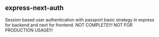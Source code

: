 ## express-next-auth

Session based user authentication with passport basic strategy in express for backend and next for frontend. NOT COMPLETE!!! NOT FOR PRODUCTION USAGE!!!
